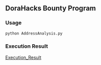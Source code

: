 ## DoraHacks Bounty Program

### Usage

```bash
python AddressAnalysis.py
```

### Execution Result

[Execution_Result](RESULT)